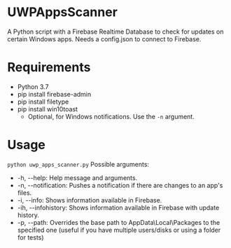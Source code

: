 # UWPAppsScanner
A Python script with a Firebase Realtime Database to check for updates on certain Windows apps. Needs a config.json to connect to Firebase.

# Requirements
* Python 3.7
* pip install firebase-admin
* pip install filetype
* pip install win10toast
  * Optional, for Windows notifications. Use the `-n` argument.

# Usage
`python uwp_apps_scanner.py`
Possible arguments:
* -h, --help: Help message and arguments.
* -n, --notification: Pushes a notification if there are changes to an app's files.
* -i, --info: Shows information available in Firebase.
* -ih, --infohistory: Shows information available in Firebase with update history.
* -p, --path: Overrides the base path to AppData\Local\Packages to the specified one (useful if you have multiple users/disks or using a folder for tests)

